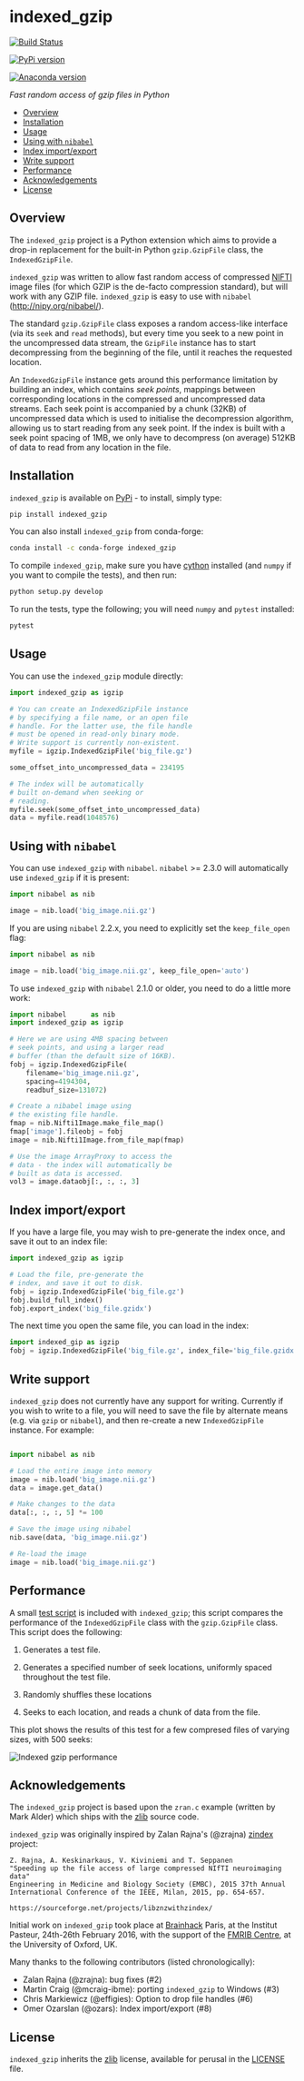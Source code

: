 # indexed_gzip


[![Build Status](https://travis-ci.org/pauldmccarthy/indexed_gzip.svg?branch=master)](https://travis-ci.org/pauldmccarthy/indexed_gzip/)

[![PyPi version](https://img.shields.io/pypi/v/indexed_gzip.svg)](https://pypi.python.org/pypi/indexed_gzip/)

[![Anaconda version](https://anaconda.org/conda-forge/indexed_gzip/badges/version.svg)](https://anaconda.org/conda-forge/indexed_gzip/)


 *Fast random access of gzip files in Python*


 * [Overview](#overview)
 * [Installation](#installation)
 * [Usage](#usage)
 * [Using with `nibabel`](#using-with-nibabel)
 * [Index import/export](#index-import-export)
 * [Write support](#write-support)
 * [Performance](#performance)
 * [Acknowledgements](#acknowledgements)
 * [License](#license)


## Overview


The `indexed_gzip` project is a Python extension which aims to provide a
drop-in replacement for the built-in Python `gzip.GzipFile` class, the
`IndexedGzipFile`.


`indexed_gzip` was written to allow fast random access of compressed
[NIFTI](http://nifti.nimh.nih.gov/) image files (for which GZIP is the
de-facto compression standard), but will work with any GZIP file.
`indexed_gzip` is easy to use with `nibabel` (http://nipy.org/nibabel/).


The standard `gzip.GzipFile` class exposes a random access-like interface (via
its `seek` and `read` methods), but every time you seek to a new point in the
uncompressed data stream, the `GzipFile` instance has to start decompressing
from the beginning of the file, until it reaches the requested location.


An `IndexedGzipFile` instance gets around this performance limitation by
building an index, which contains *seek points*, mappings between
corresponding locations in the compressed and uncompressed data streams. Each
seek point is accompanied by a chunk (32KB) of uncompressed data which is used
to initialise the decompression algorithm, allowing us to start reading from
any seek point. If the index is built with a seek point spacing of 1MB, we
only have to decompress (on average) 512KB of data to read from any location
in the file.


## Installation


`indexed_gzip` is available on [PyPi](https://pypi.python.org/pypi) - to
install, simply type:
```sh
pip install indexed_gzip
```


You can also install `indexed_gzip` from conda-forge:

```sh
conda install -c conda-forge indexed_gzip
```

To compile `indexed_gzip`, make sure you have [cython](http://cython.org/)
installed (and `numpy` if you want to compile the tests), and then run:
```sh
python setup.py develop
```


To run the tests, type the following; you will need `numpy` and `pytest`
installed:
```sh
pytest
```

## Usage


You can use the `indexed_gzip` module directly:


```python
import indexed_gzip as igzip

# You can create an IndexedGzipFile instance
# by specifying a file name, or an open file
# handle. For the latter use, the file handle
# must be opened in read-only binary mode.
# Write support is currently non-existent.
myfile = igzip.IndexedGzipFile('big_file.gz')

some_offset_into_uncompressed_data = 234195

# The index will be automatically
# built on-demand when seeking or
# reading.
myfile.seek(some_offset_into_uncompressed_data)
data = myfile.read(1048576)
```


## Using with `nibabel`


You can use `indexed_gzip` with `nibabel`. `nibabel` >= 2.3.0 will
automatically use `indexed_gzip` if it is present:


```python
import nibabel as nib

image = nib.load('big_image.nii.gz')
```


If you are using `nibabel` 2.2.x, you need to explicitly set the `keep_file_open`
flag:


```python
import nibabel as nib

image = nib.load('big_image.nii.gz', keep_file_open='auto')
```


To use `indexed_gzip` with `nibabel` 2.1.0 or older, you need to do a little
more work:


```python
import nibabel      as nib
import indexed_gzip as igzip

# Here we are using 4MB spacing between
# seek points, and using a larger read
# buffer (than the default size of 16KB).
fobj = igzip.IndexedGzipFile(
    filename='big_image.nii.gz',
    spacing=4194304,
    readbuf_size=131072)

# Create a nibabel image using
# the existing file handle.
fmap = nib.Nifti1Image.make_file_map()
fmap['image'].fileobj = fobj
image = nib.Nifti1Image.from_file_map(fmap)

# Use the image ArrayProxy to access the
# data - the index will automatically be
# built as data is accessed.
vol3 = image.dataobj[:, :, :, 3]
```


## Index import/export


If you have a large file, you may wish to pre-generate the index once, and
save it out to an index file:


```python
import indexed_gzip as igzip

# Load the file, pre-generate the
# index, and save it out to disk.
fobj = igzip.IndexedGzipFile('big_file.gz')
fobj.build_full_index()
fobj.export_index('big_file.gzidx')
```


The next time you open the same file, you can load in the index:


```python
import indexed_gip as igzip
fobj = igzip.IndexedGzipFile('big_file.gz', index_file='big_file.gzidx')
```


## Write support


`indexed_gzip` does not currently have any support for writing. Currently if you
wish to write to a file, you will need to save the file by alternate means (e.g.
via `gzip` or `nibabel`), and then re-create a new `IndexedGzipFile` instance.
For example:


```python

import nibabel as nib

# Load the entire image into memory
image = nib.load('big_image.nii.gz')
data = image.get_data()

# Make changes to the data
data[:, :, :, 5] *= 100

# Save the image using nibabel
nib.save(data, 'big_image.nii.gz')

# Re-load the image
image = nib.load('big_image.nii.gz')
```


## Performance


A small [test script](indexed_gzip/tests/benchmark.py) is included with
`indexed_gzip`; this script compares the performance of the `IndexedGzipFile`
class with the `gzip.GzipFile` class. This script does the following:

  1. Generates a test file.

  2. Generates a specified number of seek locations, uniformly spaced
     throughout the test file.

  3. Randomly shuffles these locations

  4. Seeks to each location, and reads a chunk of data from the file.


This plot shows the results of this test for a few compresed files of varying
sizes, with 500 seeks:


![Indexed gzip performance](./performance.png)


## Acknowledgements


The `indexed_gzip` project is based upon the `zran.c` example (written by Mark
Alder) which ships with the [zlib](http://www.zlib.net/) source code.


`indexed_gzip` was originally inspired by Zalan Rajna's (@zrajna)
[zindex](https://github.com/zrajna/zindex) project:

    Z. Rajna, A. Keskinarkaus, V. Kiviniemi and T. Seppanen
    "Speeding up the file access of large compressed NIfTI neuroimaging data"
    Engineering in Medicine and Biology Society (EMBC), 2015 37th Annual
    International Conference of the IEEE, Milan, 2015, pp. 654-657.

    https://sourceforge.net/projects/libznzwithzindex/


Initial work on `indexed_gzip` took place at
[Brainhack](http://www.brainhack.org/) Paris, at the Institut Pasteur,
24th-26th February 2016, with the support of the
[FMRIB Centre](https://www.ndcn.ox.ac.uk/divisions/fmrib/), at the
University of Oxford, UK.


Many thanks to the following contributors (listed chronologically):

 - Zalan Rajna (@zrajna): bug fixes (#2)
 - Martin Craig (@mcraig-ibme): porting `indexed_gzip` to Windows (#3)
 - Chris Markiewicz (@effigies): Option to drop file handles (#6)
 - Omer Ozarslan (@ozars): Index import/export (#8)


## License


`indexed_gzip` inherits the [zlib](http://www.zlib.net) license, available for
perusal in the [LICENSE](LICENSE) file.
